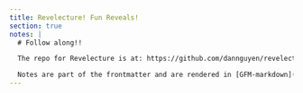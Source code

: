 ```yaml
---
title: Revelecture! Fun Reveals!
section: true
notes: |
  # Follow along!!

  The repo for Revelecture is at: https://github.com/dannguyen/revelecture

  Notes are part of the frontmatter and are rendered in [GFM-markdown](https://help.github.com/categories/writing-on-github/)!
---
```

